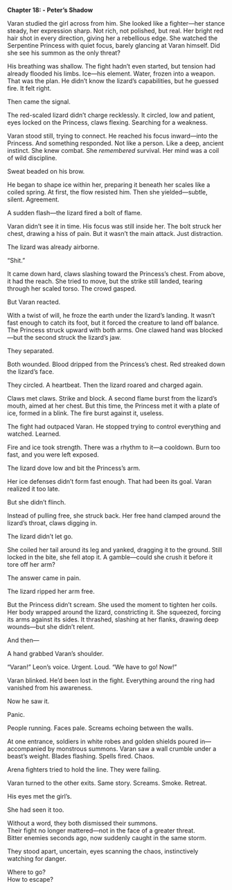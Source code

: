 **Chapter 18: - Peter’s Shadow**

Varan studied the girl across from him. She looked like a fighter—her stance steady, her expression sharp. Not rich, not polished, but real. Her bright red hair shot in every direction, giving her a rebellious edge. She watched the Serpentine Princess with quiet focus, barely glancing at Varan himself. Did she see his summon as the only threat?

His breathing was shallow. The fight hadn’t even started, but tension had already flooded his limbs. Ice—his element. Water, frozen into a weapon. That was the plan. He didn’t know the lizard’s capabilities, but he guessed fire. It felt right.

Then came the signal.

The red-scaled lizard didn’t charge recklessly. It circled, low and patient, eyes locked on the Princess, claws flexing. Searching for a weakness.

Varan stood still, trying to connect. He reached his focus inward—into the Princess. And something responded. Not like a person. Like a deep, ancient instinct. She knew combat. She _remembered_ survival. Her mind was a coil of wild discipline.

Sweat beaded on his brow.

He began to shape ice within her, preparing it beneath her scales like a coiled spring. At first, the flow resisted him. Then she yielded—subtle, silent. Agreement.

A sudden flash—the lizard fired a bolt of flame.

Varan didn’t see it in time. His focus was still inside her. The bolt struck her chest, drawing a hiss of pain. But it wasn’t the main attack. Just distraction.

The lizard was already airborne.

“Shit.”

It came down hard, claws slashing toward the Princess’s chest. From above, it had the reach. She tried to move, but the strike still landed, tearing through her scaled torso. The crowd gasped.

But Varan reacted.

With a twist of will, he froze the earth under the lizard’s landing. It wasn’t fast enough to catch its foot, but it forced the creature to land off balance. The Princess struck upward with both arms. One clawed hand was blocked—but the second struck the lizard’s jaw.

They separated.

Both wounded. Blood dripped from the Princess’s chest. Red streaked down the lizard’s face.

They circled. A heartbeat. Then the lizard roared and charged again.

Claws met claws. Strike and block. A second flame burst from the lizard’s mouth, aimed at her chest. But this time, the Princess met it with a plate of ice, formed in a blink. The fire burst against it, useless.

The fight had outpaced Varan. He stopped trying to control everything and watched. Learned.

Fire and ice took strength. There was a rhythm to it—a cooldown. Burn too fast, and you were left exposed.

The lizard dove low and bit the Princess’s arm.

Her ice defenses didn’t form fast enough. That had been its goal. Varan realized it too late.

But she didn’t flinch.

Instead of pulling free, she struck back. Her free hand clamped around the lizard’s throat, claws digging in.

The lizard didn’t let go.

She coiled her tail around its leg and yanked, dragging it to the ground. Still locked in the bite, she fell atop it. A gamble—could she crush it before it tore off her arm?

The answer came in pain.

The lizard ripped her arm free.

But the Princess didn’t scream. She used the moment to tighten her coils. Her body wrapped around the lizard, constricting it. She squeezed, forcing its arms against its sides. It thrashed, slashing at her flanks, drawing deep wounds—but she didn’t relent.

And then—

A hand grabbed Varan’s shoulder.

“Varan!” Leon’s voice. Urgent. Loud. “We have to go! Now!”

Varan blinked. He’d been lost in the fight. Everything around the ring had vanished from his awareness.

Now he saw it.

Panic.

People running. Faces pale. Screams echoing between the walls.

At one entrance, soldiers in white robes and golden shields poured in—accompanied by monstrous summons. Varan saw a wall crumble under a beast’s weight. Blades flashing. Spells fired. Chaos.

Arena fighters tried to hold the line. They were failing.

Varan turned to the other exits. Same story. Screams. Smoke. Retreat.

His eyes met the girl’s.

She had seen it too.

Without a word, they both dismissed their summons.  
Their fight no longer mattered—not in the face of a greater threat.  
Bitter enemies seconds ago, now suddenly caught in the same storm.

They stood apart, uncertain, eyes scanning the chaos, instinctively watching for danger.

Where to go?  
How to escape?
